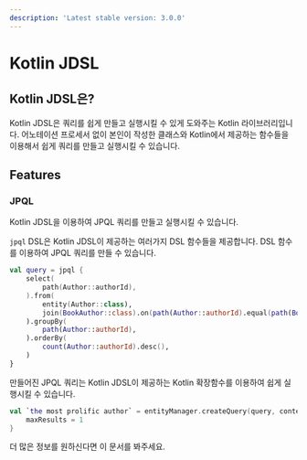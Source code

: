 ```yaml
---
description: 'Latest stable version: 3.0.0'
---
```


# Kotlin JDSL

## Kotlin JDSL은?

Kotlin JDSL은 쿼리를 쉽게 만들고 실행시킬 수 있게 도와주는 Kotlin 라이브러리입니다. 어노테이션 프로세서 없이 본인이 작성한 클래스와 Kotlin에서 제공하는 함수들을 이용해서 쉽게 쿼리를 만들고 실행시킬 수 있습니다.&#x20;

## Features

### JPQL

Kotlin JDSL을 이용하여 JPQL 쿼리를 만들고 실행시킬 수 있습니다.

`jpql` DSL은 Kotlin JDSL이 제공하는 여러가지 DSL 함수들을 제공합니다. DSL 함수를 이용하여 JPQL 쿼리를 만들 수 있습니다.

```kotlin
val query = jpql {
    select(
        path(Author::authorId),
    ).from(
        entity(Author::class),
        join(BookAuthor::class).on(path(Author::authorId).equal(path(BookAuthor::authorId))),
    ).groupBy(
        path(Author::authorId),
    ).orderBy(
        count(Author::authorId).desc(),
    )
}
```

만들어진 JPQL 쿼리는 Kotlin JDSL이 제공하는 Kotlin 확장함수를 이용하여 쉽게 실행시킬 수 있습니다.

```kotlin
val `the most prolific author` = entityManager.createQuery(query, context).apply {
    maxResults = 1
}
```

더 많은 정보를 원하신다면 이 문서를 봐주세요.
